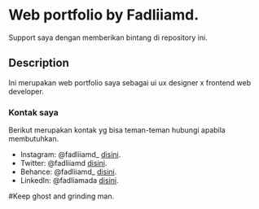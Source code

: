 # Web portfolio by Fadliiamd.

Support saya dengan memberikan bintang di repository ini.

## Description

Ini merupakan web portfolio saya sebagai ui ux designer x frontend web developer.

### Kontak saya

Berikut merupakan kontak yg bisa teman-teman hubungi apabila membutuhkan.

- Instagram: @fadliiamd\_ [disini](https://www.instagram.com/fadliiamd*/).
- Twitter: @fadliiamd [disini](https://www.twitter.com/fadliiamd/).
- Behance: @fadliiamd\_ [disini](https://www.behance.net/fadliiamd*).
- LinkedIn: @fadliamada [disini](https://www.linkedin.com/in/fadliamada/).

#Keep ghost and grinding man.
